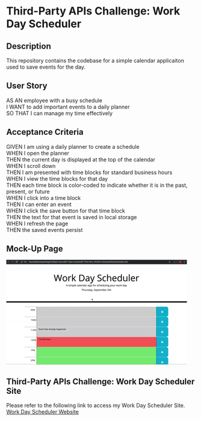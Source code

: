 # Third-Party APIs Challenge: Work Day Scheduler

## Description
This repository contains the codebase for a simple calendar applicaiton used to save events for the day.

## User Story
AS AN employee with a busy schedule  
I WANT to add important events to a daily planner  
SO THAT I can manage my time effectively  

## Acceptance Criteria
GIVEN I am using a daily planner to create a schedule  
WHEN I open the planner  
THEN the current day is displayed at the top of the calendar  
WHEN I scroll down  
THEN I am presented with time blocks for standard business hours  
WHEN I view the time blocks for that day  
THEN each time block is color-coded to indicate whether it is in the past, present, or future  
WHEN I click into a time block  
THEN I can enter an event  
WHEN I click the save button for that time block  
THEN the text for that event is saved in local storage  
WHEN I refresh the page  
THEN the saved events persist  

## Mock-Up Page

![Alt text](05-third-party-apis-homework-demo.gif?raw=true "Third-Party APIs Challenge: Work Day Scheduler Site")

## Third-Party APIs Challenge: Work Day Scheduler Site

Please refer to the following link to access my Work Day Scheduler Site.  [Work Day Scheduler Website](https://uobie80.github.io/scheduler_webapp/)